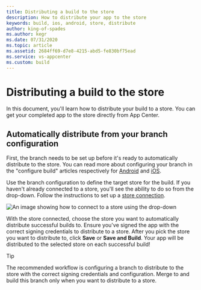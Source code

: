 ```yaml
---
title: Distributing a build to the store
description: How to distribute your app to the store
keywords: build, ios, android, store, distribute
author: king-of-spades
ms.author: kegr
ms.date: 07/31/2020
ms.topic: article
ms.assetid: 2684ff69-d7e8-4215-abd5-fe830bf75ead
ms.service: vs-appcenter
ms.custom: build
---
```


# Distributing a build to the store
In this document, you'll learn how to distribute your build to a store. You can get your completed app to the store directly from App Center.

## Automatically distribute from your branch configuration
First, the branch needs to be set up before it's ready to automatically distribute to the store. You can read more about configuring your branch in the "configure build" articles respectively for [Android](~/build/android/index.md) and [iOS](~/build/ios/index.md).

Use the branch configuration to define the target store for the build. If you haven't already connected to a store, you'll see the ability to do so from the drop-down. Follow the instructions to set up a [store connection](~/distribution/stores/index.md).

![An image showing how to connect to a store using the drop-down](~/build/images/distribute-to-store.png)

With the store connected, choose the store you want to automatically distribute successful builds to. Ensure you've signed the app with the correct signing credentials to distribute to a store. After you pick the store you want to distribute to, click **Save** or **Save and Build**. Your app will be distributed to the selected store on each successful build!

> [!TIP]
> The recommended workflow is configuring a branch to distribute to the store with the correct signing credentials and configuration. Merge to and build this branch only when you want to distribute to a store.
